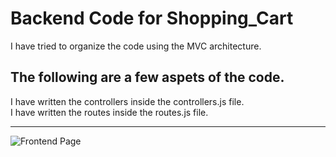 # Backend Code for Shopping_Cart
I have tried to organize the code using the MVC architecture.

## The following are a few aspets of the code. 
I have written the controllers inside the controllers.js file.  
I have written the routes inside the routes.js file.
***  
![Frontend Page](frontend-page.png)
